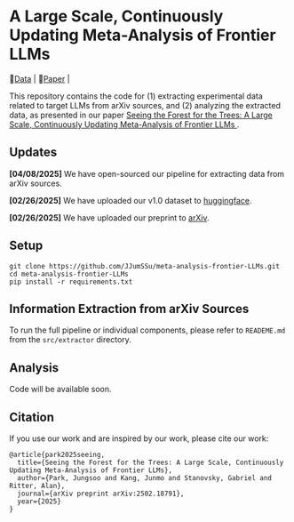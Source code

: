 # A Large Scale, Continuously Updating Meta-Analysis of Frontier LLMs

🤗[Data](https://huggingface.co/datasets/jungsoopark/LLMs-Performance-Data) |  📄[Paper](https://arxiv.org/abs/2502.18791) | 

This repository contains the code for (1) extracting experimental data related to target LLMs from arXiv sources, and (2) analyzing the extracted data, as presented in our paper [Seeing the Forest for the Trees: A Large Scale, Continuously Updating Meta-Analysis of Frontier LLMs
](https://arxiv.org/abs/2502.18791).


## Updates

**[04/08/2025]** We have open-sourced our pipeline for extracting data from arXiv sources.

**[02/26/2025]** We have uploaded our v1.0 dataset to [huggingface](https://huggingface.co/datasets/jungsoopark/LLMs-Performance-Data).

**[02/26/2025]** We have uploaded our preprint to [arXiv](https://arxiv.org/abs/2502.18791).

## Setup
```
git clone https://github.com/JJumSSu/meta-analysis-frontier-LLMs.git
cd meta-analysis-frontier-LLMs
pip install -r requirements.txt
```

## Information Extraction from arXiv Sources

To run the full pipeline or individual components, please refer to `READEME.md` from the `src/extractor` directory.

## Analysis

Code will be available soon.


## Citation

If you use our work and are inspired by our work, please cite our work:

```
@article{park2025seeing,
  title={Seeing the Forest for the Trees: A Large Scale, Continuously Updating Meta-Analysis of Frontier LLMs},
  author={Park, Jungsoo and Kang, Junmo and Stanovsky, Gabriel and Ritter, Alan},
  journal={arXiv preprint arXiv:2502.18791},
  year={2025}
}
```


